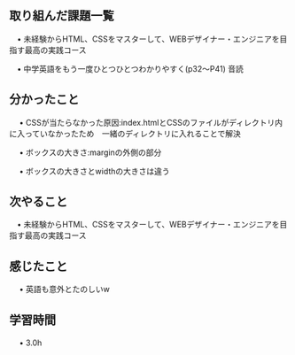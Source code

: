 ## 取り組んだ課題一覧
           
 　• 未経験からHTML、CSSをマスターして、WEBデザイナー・エンジニアを目指す最高の実践コース

 　• 中学英語をもう一度ひとつひとつわかりやすく(p32〜P41) 音読
             
## 分かったこと

　 • CSSが当たらなかった原因:index.htmlとCSSのファイルがディレクトリ内に入っていなかったため　一緒のディレクトリに入れることで解決

　 • ボックスの大きさ:marginの外側の部分

　 • ボックスの大きさとwidthの大きさは違う

## 次やること　
           
 　• 未経験からHTML、CSSをマスターして、WEBデザイナー・エンジニアを目指す最高の実践コース

## 感じたこと

　 • 英語も意外とたのしいw

## 学習時間

　 • 3.0h